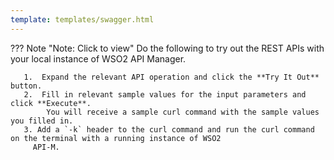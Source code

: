 ```yaml
---
template: templates/swagger.html
---
```

??? Note "Note: Click to view"
    Do the following to try out the REST APIs with your local instance of WSO2 API Manager. 
     
       1.  Expand the relevant API operation and click the **Try It Out** button.  
       2.  Fill in relevant sample values for the input parameters and click **Execute**. 
            You will receive a sample curl command with the sample values you filled in. 
       3. Add a `-k` header to the curl command and run the curl command on the terminal with a running instance of WSO2
         API-M. 
     
<div id="swagger-ui"></div>
<script>
window.onload = function() {
  // Begin Swagger UI call region
  const ui = SwaggerUIBundle({
    url: "../publisher-v0.15.yaml",
    dom_id: '#swagger-ui',
    deepLinking: true,
    validatorUrl: null,
    presets: [
      SwaggerUIBundle.presets.apis,
      SwaggerUIStandalonePreset
    ],
    plugins: [
      SwaggerUIBundle.plugins.DownloadUrl
    ],
    layout: "StandaloneLayout"
  })
  // End Swagger UI call region

  window.ui = ui
}
</script>